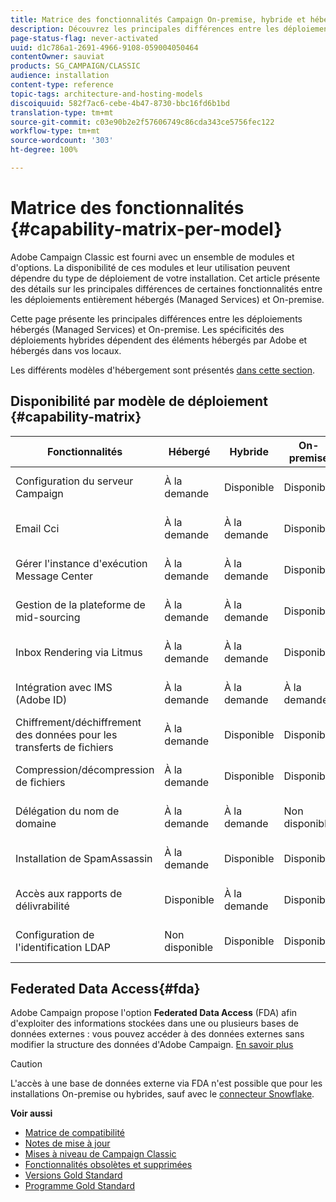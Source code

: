 ```yaml
---
title: Matrice des fonctionnalités Campaign On-premise, hybride et hébergé
description: Découvrez les principales différences entre les déploiements hébergés et On-premise
page-status-flag: never-activated
uuid: d1c786a1-2691-4966-9108-059004050464
contentOwner: sauviat
products: SG_CAMPAIGN/CLASSIC
audience: installation
content-type: reference
topic-tags: architecture-and-hosting-models
discoiquuid: 582f7ac6-cebe-4b47-8730-bbc16fd6b1bd
translation-type: tm+mt
source-git-commit: c03e90b2e2f57606749c86cda343ce5756fec122
workflow-type: tm+mt
source-wordcount: '303'
ht-degree: 100%

---
```



# Matrice des fonctionnalités {#capability-matrix-per-model}

Adobe Campaign Classic est fourni avec un ensemble de modules et d&#39;options. La disponibilité de ces modules et leur utilisation peuvent dépendre du type de déploiement de votre installation. Cet article présente des détails sur les principales différences de certaines fonctionnalités entre les déploiements entièrement hébergés (Managed Services) et On-premise.

Cette page présente les principales différences entre les déploiements hébergés (Managed Services) et On-premise. Les spécificités des déploiements hybrides dépendent des éléments hébergés par Adobe et hébergés dans vos locaux.

Les différents modèles d&#39;hébergement sont présentés [dans cette section](../../installation/using/hosting-models.md).

## Disponibilité par modèle de déploiement {#capability-matrix}

| Fonctionnalités | Hébergé | Hybride | On-premise | Détails |
|-----------------------------------------------|------------------|-----------|---------------|-----------------------------------------------------------------------------------------------------------------------------------------------------------------------------------------------------------------------|
| Configuration du serveur Campaign | À la demande | Disponible | Disponible | [En savoir plus](../../installation/using/the-server-configuration-file.md) |
| Email Cci | À la demande | À la demande | Disponible | [En savoir plus](../../installation/using/email-archiving.md) |
| Gérer l&#39;instance d&#39;exécution Message Center | À la demande | À la demande | Disponible | [En savoir plus](../../message-center/using/about-transactional-messaging.md) |
| Gestion de la plateforme de mid-sourcing | À la demande | À la demande | Disponible | [En savoir plus](../../installation/using/mid-sourcing-server.md) |
| Inbox Rendering via Litmus | À la demande | À la demande | Disponible | [En savoir plus](../../delivery/using/inbox-rendering.md) |
| Intégration avec IMS (Adobe ID) | À la demande | À la demande | À la demande | [En savoir plus](../../integrations/using/about-adobe-id.md) |
| Chiffrement/déchiffrement des données pour les transferts de fichiers | À la demande | Disponible | Disponible | [En savoir plus](../../workflow/using/importing-data.md#unzipping-or-decrypting-a-file-before-processing) |
| Compression/décompression de fichiers | À la demande | Disponible | Disponible | [En savoir plus](../../workflow/using/importing-data.md#unzipping-or-decrypting-a-file-before-processing) |
| Délégation du nom de domaine | À la demande | À la demande | Non disponible | [En savoir plus](https://helpx.adobe.com/fr/campaign/kb/domain-name-delegation.html) |
| Installation de SpamAssassin | À la demande | Disponible | Disponible | [En savoir plus](../../delivery/using/spamassassin.md) |
| Accès aux rapports de délivrabilité | Disponible | À la demande | Disponible | [En savoir plus](../../delivery/using/monitoring-deliverability.md) |
| Configuration de l&#39;identification LDAP | Non disponible | Disponible | Disponible | [En savoir plus](../../installation/using/connecting-through-ldap.md) |


## Federated Data Access{#fda}

Adobe Campaign propose l&#39;option **Federated Data Access** (FDA) afin d&#39;exploiter des informations stockées dans une ou plusieurs bases de données externes : vous pouvez accéder à des données externes sans modifier la structure des données d&#39;Adobe Campaign. [En savoir plus](../../platform/using/about-fda.md)

>[!CAUTION]
>
>L&#39;accès à une base de données externe via FDA n&#39;est possible que pour les installations On-premise ou hybrides, sauf avec le [connecteur Snowflake](../../platform/using/specific-configuration-database.md#configure-access-to-snowflake).


**Voir aussi**

* [Matrice de compatibilité](../../rn/using/compatibility-matrix.md)
* [Notes de mise à jour](../../rn/using/latest-release.md)
* [Mises à niveau de Campaign Classic](../../rn/using/rn-overview.md)
* [Fonctionnalités obsolètes et supprimées](../../rn/using/deprecated-features.md)
* [Versions Gold Standard](../../rn/using/gold-standard.md)
* [Programme Gold Standard](https://helpx.adobe.com/fr/campaign/kb/gold-standard.html)
